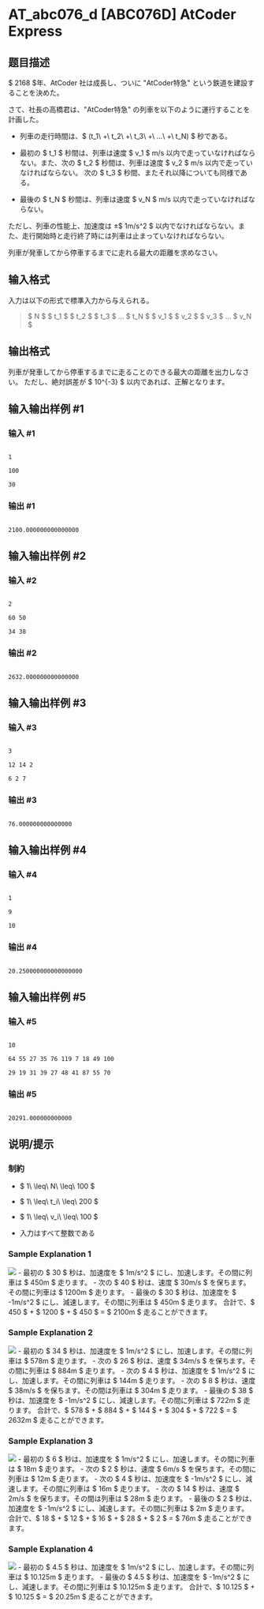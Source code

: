 # AT_abc076_d [ABC076D] AtCoder Express

## 题目描述

[problemUrl]: https://atcoder.jp/contests/abc076/tasks/abc076_d

$ 2168 $年、AtCoder 社は成長し、ついに "AtCoder特急" という鉄道を建設することを決めた。

さて、社長の高橋君は、"AtCoder特急" の列車を以下のように運行することを計画した。

- 列車の走行時間は、$ (t_1\ +\ t_2\ +\ t_3\ +\ ...\ +\ t_N) $ 秒である。
- 最初の $ t_1 $ 秒間は、列車は速度 $ v_1 $ m/s 以内で走っていなければならない。また、次の $ t_2 $ 秒間は、列車は速度 $ v_2 $ m/s 以内で走っていなければならない。 次の $ t_3 $ 秒間、またそれ以降についても同様である。
- 最後の $ t_N $ 秒間は、列車は速度 $ v_N $ m/s 以内で走っていなければならない。

ただし、列車の性能上、加速度は ±$ 1m/s^2 $ 以内でなければならない。また、走行開始時と走行終了時には列車は止まっていなければならない。

列車が発車してから停車するまでに走れる最大の距離を求めなさい。

## 输入格式

入力は以下の形式で標準入力から与えられる。

> $ N $ $ t_1 $ $ t_2 $ $ t_3 $ … $ t_N $ $ v_1 $ $ v_2 $ $ v_3 $ … $ v_N $

## 输出格式

列車が発車してから停車するまでに走ることのできる最大の距離を出力しなさい。 ただし、絶対誤差が $ 10^{-3} $ 以内であれば、正解となります。

## 输入输出样例 #1

### 输入 #1

```
1
100
30
```

### 输出 #1

```
2100.000000000000000
```

## 输入输出样例 #2

### 输入 #2

```
2
60 50
34 38
```

### 输出 #2

```
2632.000000000000000
```

## 输入输出样例 #3

### 输入 #3

```
3
12 14 2
6 2 7
```

### 输出 #3

```
76.000000000000000
```

## 输入输出样例 #4

### 输入 #4

```
1
9
10
```

### 输出 #4

```
20.250000000000000000
```

## 输入输出样例 #5

### 输入 #5

```
10
64 55 27 35 76 119 7 18 49 100
29 19 31 39 27 48 41 87 55 70
```

### 输出 #5

```
20291.000000000000
```

## 说明/提示

### 制約

- $ 1\ \leq\ N\ \leq\ 100 $
- $ 1\ \leq\ t_i\ \leq\ 200 $
- $ 1\ \leq\ v_i\ \leq\ 100 $
- 入力はすべて整数である

### Sample Explanation 1

![](https://img.atcoder.jp/abc076/69c1f4241b608bc36f1f08dd4184d3f0.png) - 最初の $ 30 $ 秒は、加速度を $ 1m/s^2 $ にし、加速します。その間に列車は $ 450m $ 走ります。 - 次の $ 40 $ 秒は、速度 $ 30m/s $ を保ちます。その間に列車は $ 1200m $ 走ります。 - 最後の $ 30 $ 秒は、加速度を $ -1m/s^2 $ にし、減速します。その間に列車は $ 450m $ 走ります。 合計で、$ 450 $ + $ 1200 $ + $ 450 $ = $ 2100m $ 走ることができます。

### Sample Explanation 2

![](https://img.atcoder.jp/abc076/a3e07ea723f50df04461165bc2cc8890.png) - 最初の $ 34 $ 秒は、加速度を $ 1m/s^2 $ にし、加速します。その間に列車は $ 578m $ 走ります。 - 次の $ 26 $ 秒は、速度 $ 34m/s $ を保ちます。その間に列車は $ 884m $ 走ります。 - 次の $ 4 $ 秒は、加速度を $ 1m/s^2 $ にし、加速します。その間に列車は $ 144m $ 走ります。 - 次の $ 8 $ 秒は、速度 $ 38m/s $ を保ちます。その間は列車は $ 304m $ 走ります。 - 最後の $ 38 $ 秒は、加速度を $ -1m/s^2 $ にし、減速します。その間に列車は $ 722m $ 走ります。 合計で、$ 578 $ + $ 884 $ + $ 144 $ + $ 304 $ + $ 722 $ = $ 2632m $ 走ることができます。

### Sample Explanation 3

![](https://img.atcoder.jp/abc076/77f821f590cb19d8e449303a102422dc.png) - 最初の $ 6 $ 秒は、加速度を $ 1m/s^2 $ にし、加速します。その間に列車は $ 18m $ 走ります。 - 次の $ 2 $ 秒は、速度 $ 6m/s $ を保ちます。その間に列車は $ 12m $ 走ります。 - 次の $ 4 $ 秒は、加速度を $ -1m/s^2 $ にし、減速します。その間に列車は $ 16m $ 走ります。 - 次の $ 14 $ 秒は、速度 $ 2m/s $ を保ちます。その間は列車は $ 28m $ 走ります。 - 最後の $ 2 $ 秒は、加速度を $ -1m/s^2 $ にし、減速します。その間に列車は $ 2m $ 走ります。 合計で、$ 18 $ + $ 12 $ + $ 16 $ + $ 28 $ + $ 2 $ = $ 76m $ 走ることができます。

### Sample Explanation 4

![ ](https://img.atcoder.jp/abc076/ebde8cbeb649ae7fd338180c0562ae0b.png) - 最初の $ 4.5 $ 秒は、加速度を $ 1m/s^2 $ にし、加速します。その間に列車は $ 10.125m $ 走ります。 - 最後の $ 4.5 $ 秒は、加速度を $ -1m/s^2 $ にし、減速します。その間に列車は $ 10.125m $ 走ります。 合計で、$ 10.125 $ + $ 10.125 $ = $ 20.25m $ 走ることができます。